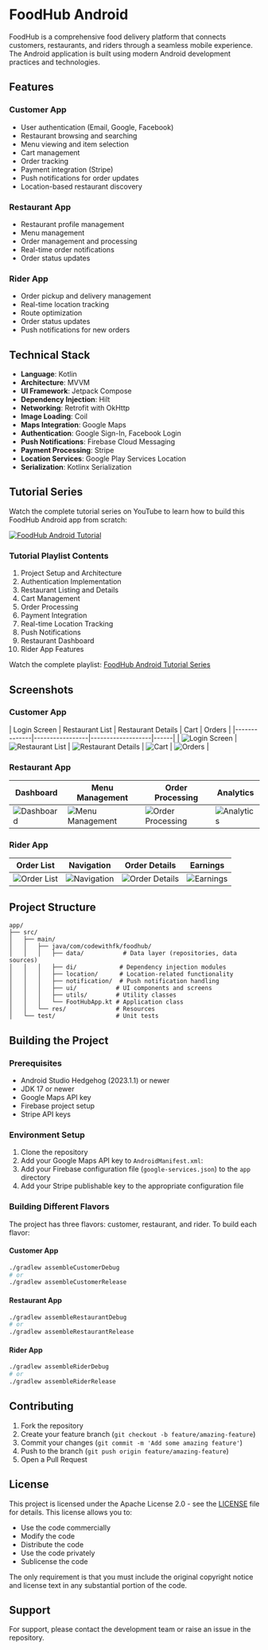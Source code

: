 # FoodHub Android

FoodHub is a comprehensive food delivery platform that connects customers, restaurants, and riders through a seamless mobile experience. The Android application is built using modern Android development practices and technologies.

## Features

### Customer App
- User authentication (Email, Google, Facebook)
- Restaurant browsing and searching
- Menu viewing and item selection
- Cart management
- Order tracking
- Payment integration (Stripe)
- Push notifications for order updates
- Location-based restaurant discovery

### Restaurant App
- Restaurant profile management
- Menu management
- Order management and processing
- Real-time order notifications
- Order status updates

### Rider App
- Order pickup and delivery management
- Real-time location tracking
- Route optimization
- Order status updates
- Push notifications for new orders

## Technical Stack

- **Language**: Kotlin
- **Architecture**: MVVM 
- **UI Framework**: Jetpack Compose
- **Dependency Injection**: Hilt
- **Networking**: Retrofit with OkHttp
- **Image Loading**: Coil
- **Maps Integration**: Google Maps
- **Authentication**: Google Sign-In, Facebook Login
- **Push Notifications**: Firebase Cloud Messaging
- **Payment Processing**: Stripe
- **Location Services**: Google Play Services Location
- **Serialization**: Kotlinx Serialization

## Tutorial Series

Watch the complete tutorial series on YouTube to learn how to build this FoodHub Android app from scratch:

[![FoodHub Android Tutorial](https://img.youtube.com/vi/4kFqlFEEUus/0.jpg)](https://www.youtube.com/watch?v=4kFqlFEEUus&list=PL0pXjGnY7PORsStPOklvOMPOTXoS1-bkP)

### Tutorial Playlist Contents

1. Project Setup and Architecture
2. Authentication Implementation
3. Restaurant Listing and Details
4. Cart Management
5. Order Processing
6. Payment Integration
7. Real-time Location Tracking
8. Push Notifications
9. Restaurant Dashboard
10. Rider App Features

Watch the complete playlist: [FoodHub Android Tutorial Series](https://www.youtube.com/playlist?list=PL0pXjGnY7PORsStPOklvOMPOTXoS1-bkP)

## Screenshots

### Customer App
| Login Screen | Restaurant List | Restaurant Details | Cart | Orders |
|--------------|-----------------|-------------------|------|
| ![Login Screen](docs/screenshots/customer_login.png) | ![Restaurant List](docs/screenshots/customer_restaurant_list.png) | ![Restaurant Details](docs/screenshots/customer_restaurant_details.png) | ![Cart](docs/screenshots/customer_cart.png) | ![Orders](docs/screenshots/customer_orders.png) |

### Restaurant App
| Dashboard | Menu Management | Order Processing | Analytics |
|-----------|----------------|------------------|-----------|
| ![Dashboard](docs/screenshots/restaurant_dashboard.png) | ![Menu Management](docs/screenshots/restaurant_menu.png) | ![Order Processing](docs/screenshots/restaurant_orders.png) | ![Analytics](docs/screenshots/restaurant_analytics.png) |

### Rider App
| Order List | Navigation | Order Details | Earnings |
|------------|------------|---------------|----------|
| ![Order List](docs/screenshots/rider_orders.png) | ![Navigation](docs/screenshots/rider_navigation.png) | ![Order Details](docs/screenshots/rider_order_details.png) | ![Earnings](docs/screenshots/rider_earnings.png) |

## Project Structure

```
app/
├── src/
│   ├── main/
│   │   ├── java/com/codewithfk/foodhub/
│   │   │   ├── data/           # Data layer (repositories, data sources)
│   │   │   ├── di/            # Dependency injection modules
│   │   │   ├── location/      # Location-related functionality
│   │   │   ├── notification/  # Push notification handling
│   │   │   ├── ui/           # UI components and screens
│   │   │   ├── utils/        # Utility classes
│   │   │   └── FootHubApp.kt # Application class
│   │   └── res/              # Resources
│   └── test/                 # Unit tests
```

## Building the Project

### Prerequisites

- Android Studio Hedgehog (2023.1.1) or newer
- JDK 17 or newer
- Google Maps API key
- Firebase project setup
- Stripe API keys

### Environment Setup

1. Clone the repository
2. Add your Google Maps API key to `AndroidManifest.xml`:
3. Add your Firebase configuration file (`google-services.json`) to the `app` directory
4. Add your Stripe publishable key to the appropriate configuration file

### Building Different Flavors

The project has three flavors: customer, restaurant, and rider. To build each flavor:

#### Customer App
```bash
./gradlew assembleCustomerDebug
# or
./gradlew assembleCustomerRelease
```

#### Restaurant App
```bash
./gradlew assembleRestaurantDebug
# or
./gradlew assembleRestaurantRelease
```

#### Rider App
```bash
./gradlew assembleRiderDebug
# or
./gradlew assembleRiderRelease
```

## Contributing

1. Fork the repository
2. Create your feature branch (`git checkout -b feature/amazing-feature`)
3. Commit your changes (`git commit -m 'Add some amazing feature'`)
4. Push to the branch (`git push origin feature/amazing-feature`)
5. Open a Pull Request

## License

This project is licensed under the Apache License 2.0 - see the [LICENSE](LICENSE) file for details. This license allows you to:

- Use the code commercially
- Modify the code
- Distribute the code
- Use the code privately
- Sublicense the code

The only requirement is that you must include the original copyright notice and license text in any substantial portion of the code.

## Support

For support, please contact the development team or raise an issue in the repository. 